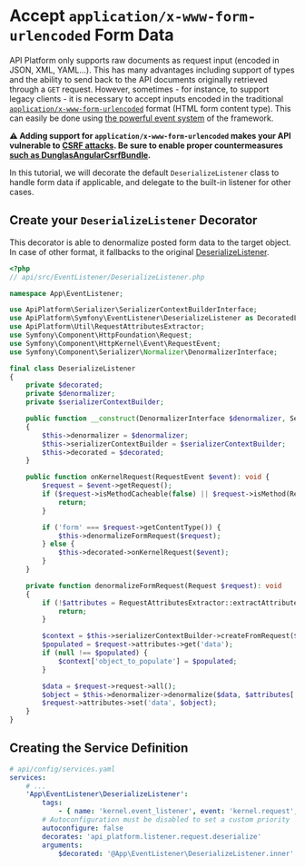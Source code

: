 # Accept `application/x-www-form-urlencoded` Form Data

API Platform only supports raw documents as request input (encoded in JSON, XML, YAML...). This has many advantages including support of types and the ability to send back to the API documents originally retrieved through a `GET` request.
However, sometimes - for instance, to support legacy clients - it is necessary to accept inputs encoded in the traditional [`application/x-www-form-urlencoded`](https://www.w3.org/TR/html401/interact/forms.html#h-17.13.4.1) format (HTML form content type). This can easily be done using [the powerful event system](events.md) of the framework.

**⚠ Adding support for `application/x-www-form-urlencoded` makes your API vulnerable to [CSRF attacks](https://www.owasp.org/index.php/Cross-Site_Request_Forgery_(CSRF)). Be sure to enable proper countermeasures [such as DunglasAngularCsrfBundle](https://github.com/dunglas/DunglasAngularCsrfBundle).**

In this tutorial, we will decorate the default `DeserializeListener` class to handle form data if applicable, and delegate to the built-in listener for other cases.

## Create your `DeserializeListener` Decorator

This decorator is able to denormalize posted form data to the target object. In case of other format, it fallbacks to the original [DeserializeListener](https://github.com/api-platform/core/blob/91dc2a4d6eeb79ea8dec26b41e800827336beb1a/src/Bridge/Symfony/Bundle/Resources/config/api.xml#L85-L91).

```php
<?php
// api/src/EventListener/DeserializeListener.php

namespace App\EventListener;

use ApiPlatform\Serializer\SerializerContextBuilderInterface;
use ApiPlatform\Symfony\EventListener\DeserializeListener as DecoratedListener;
use ApiPlatform\Util\RequestAttributesExtractor;
use Symfony\Component\HttpFoundation\Request;
use Symfony\Component\HttpKernel\Event\RequestEvent;
use Symfony\Component\Serializer\Normalizer\DenormalizerInterface;

final class DeserializeListener
{
    private $decorated;
    private $denormalizer;
    private $serializerContextBuilder;

    public function __construct(DenormalizerInterface $denormalizer, SerializerContextBuilderInterface $serializerContextBuilder, DecoratedListener $decorated)
    {
        $this->denormalizer = $denormalizer;
        $this->serializerContextBuilder = $serializerContextBuilder;
        $this->decorated = $decorated;
    }

    public function onKernelRequest(RequestEvent $event): void {
        $request = $event->getRequest();
        if ($request->isMethodCacheable(false) || $request->isMethod(Request::METHOD_DELETE)) {
            return;
        }

        if ('form' === $request->getContentType()) {
            $this->denormalizeFormRequest($request);
        } else {
            $this->decorated->onKernelRequest($event);
        }
    }

    private function denormalizeFormRequest(Request $request): void
    {
        if (!$attributes = RequestAttributesExtractor::extractAttributes($request)) {
            return;
        }

        $context = $this->serializerContextBuilder->createFromRequest($request, false, $attributes);
        $populated = $request->attributes->get('data');
        if (null !== $populated) {
            $context['object_to_populate'] = $populated;
        }

        $data = $request->request->all();
        $object = $this->denormalizer->denormalize($data, $attributes['resource_class'], null, $context);
        $request->attributes->set('data', $object);
    }
}
```

## Creating the Service Definition

```yaml
# api/config/services.yaml
services:
    # ...
    'App\EventListener\DeserializeListener':
        tags:
            - { name: 'kernel.event_listener', event: 'kernel.request', method: 'onKernelRequest', priority: 2 }
        # Autoconfiguration must be disabled to set a custom priority
        autoconfigure: false
        decorates: 'api_platform.listener.request.deserialize'
        arguments:
            $decorated: '@App\EventListener\DeserializeListener.inner'
```
